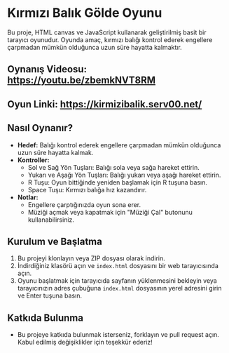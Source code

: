 # Kırmızı Balık Gölde Oyunu

Bu proje, HTML canvas ve JavaScript kullanarak geliştirilmiş basit bir tarayıcı oyunudur. Oyunda amaç, kırmızı balığı kontrol ederek engellere çarpmadan mümkün olduğunca uzun süre hayatta kalmaktır.
## Oynanış Videosu: https://youtu.be/zbemkNVT8RM

## Oyun Linki: https://kirmizibalik.serv00.net/
## Nasıl Oynanır?

- **Hedef:** Balığı kontrol ederek engellere çarpmadan mümkün olduğunca uzun süre hayatta kalmak.
- **Kontroller:**
  - Sol ve Sağ Yön Tuşları: Balığı sola veya sağa hareket ettirin.
  - Yukarı ve Aşağı Yön Tuşları: Balığı yukarı veya aşağı hareket ettirin.
  - R Tuşu: Oyun bittiğinde yeniden başlamak için R tuşuna basın.
  - Space Tuşu: Kırmızı balığa hız kazandırır.
- **Notlar:**
  - Engellere çarptığınızda oyun sona erer.
  - Müziği açmak veya kapatmak için "Müziği Çal" butonunu kullanabilirsiniz.

## Kurulum ve Başlatma

1. Bu projeyi klonlayın veya ZIP dosyası olarak indirin.
2. İndirdiğiniz klasörü açın ve `index.html` dosyasını bir web tarayıcısında açın.
3. Oyunu başlatmak için tarayıcıda sayfanın yüklenmesini bekleyin veya tarayıcınızın adres çubuğuna `index.html` dosyasının yerel adresini girin ve Enter tuşuna basın.

## Katkıda Bulunma

- Bu projeye katkıda bulunmak isterseniz, forklayın ve pull request açın. Kabul edilmiş değişiklikler için teşekkür ederiz!
